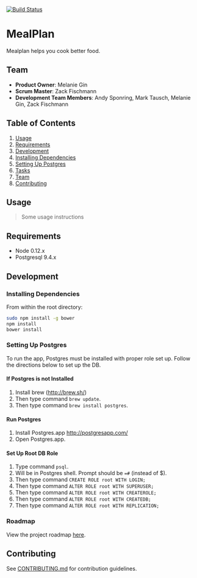[![Build Status](https://travis-ci.org/Unconditional-Chocolate/mealplan.svg?branch=master)](https://travis-ci.org/Unconditional-Chocolate/mealplan)

# MealPlan

Mealplan helps you cook better food.


## Team

  - __Product Owner__: Melanie Gin
  - __Scrum Master__: Zack Fischmann
  - __Development Team Members__: Andy Sponring, Mark Tausch, Melanie Gin, Zack Fischmann

## Table of Contents

1. [Usage](#Usage)
1. [Requirements](#requirements)
1. [Development](#development)
  1. [Installing Dependencies](#installing-dependencies)
  1. [Setting Up Postgres](#setting-up-postgres)
  1. [Tasks](#tasks)
1. [Team](#team)
1. [Contributing](#contributing)

## Usage

> Some usage instructions

## Requirements

- Node 0.12.x
- Postgresql 9.4.x

## Development

### Installing Dependencies

From within the root directory:

```sh
sudo npm install -g bower
npm install
bower install
```

### Setting Up Postgres ###
To run the app, Postgres must be installed with proper role set up. Follow the directions below to set up the DB.

#### If Postgres is not Installed ####
1. Install brew (http://brew.sh/)
2. Then type command `brew update`.
3. Then type command `brew install postgres`.

#### Run Postgres ####
1. Install Postgres.app http://postgresapp.com/
2. Open Postgres.app.

#### Set Up Root DB Role ####
1. Type command `psql`.
2. Will be in Postgres shell. Prompt should be `=#` (instead of $).
3. Then type command `CREATE ROLE root WITH LOGIN;`
4. Then type command `ALTER ROLE root WITH SUPERUSER;`
5. Then type command `ALTER ROLE root WITH CREATEROLE;`
6. Then type command `ALTER ROLE root WITH CREATEDB;`
7. Then type command `ALTER ROLE root WITH REPLICATION;`

### Roadmap

View the project roadmap [here](https://github.com/Unconditional-Chocolate/mealplan/issues).

## Contributing

See [CONTRIBUTING.md](https://github.com/Unconditional-Chocolate/mealplan/blob/master/CONTRIBUTING.md) for contribution guidelines.

